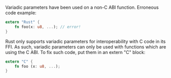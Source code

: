 Variadic parameters have been used on a non-C ABI function.
Erroneous code example:
```rust
extern "Rust" {
    fn foo(x: u8, ...); // error!
}
```
Rust only supports variadic parameters for interoperability with C code in its
FFI. As such, variadic parameters can only be used with functions which are
using the C ABI. To fix such code, put them in an extern "C" block:
```rust
extern "C" {
    fn foo (x: u8, ...);
}
```
